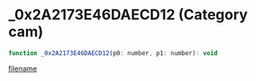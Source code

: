 # _0x2A2173E46DAECD12 (Category cam)

```js
function _0x2A2173E46DAECD12(p0: number, p1: number): void
```

[filename](_0x2A2173E46DAECD12_m.md ':include')